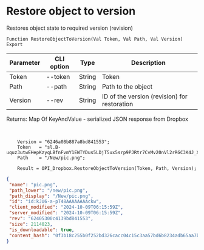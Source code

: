 ﻿---
sidebar_position: 14
---

# Restore object to version
 Restores object state to required version (revision)



`Function RestoreObjectToVersion(Val Token, Val Path, Val Version) Export`

  | Parameter | CLI option | Type | Description |
  |-|-|-|-|
  | Token | --token | String | Token |
  | Path | --path | String | Path to the object |
  | Version | --rev | String | ID of the version (revision) for restoration |

  
  Returns:  Map Of KeyAndValue - serialized JSON response from Dropbox

<br/>




```bsl title="Code example"
    Version = "6246a08b887a8bd841553";
    Token   = "sl.B-uquz3utwEHepKzyqLBfnFvmY1EWTYDus5LDjT5ux5srp9PJRtr7CvMv20nVl2rRGC3K4J_X5...";
    Path    = "/New/pic.png";

    Result = OPI_Dropbox.RestoreObjectToVersion(Token, Path, Version);
```
 



```json title="Result"
{
 "name": "pic.png",
 "path_lower": "/new/pic.png",
 "path_display": "/New/pic.png",
 "id": "id:kJU6-a-pT48AAAAAAAAckw",
 "client_modified": "2024-10-09T06:15:59Z",
 "server_modified": "2024-10-09T06:15:59Z",
 "rev": "62405300c4139bd841553",
 "size": 2114023,
 "is_downloadable": true,
 "content_hash": "0f3b18c255b0f252bd326cacc04c15c3aa57bd6b8234adb65aa7bb2987a65492"
}
```
